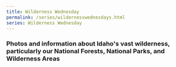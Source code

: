 ```yaml
---
title: Wilderness Wednesday
permalink: /series/wildernesswednesdays.html
series: Wilderness Wednesday
---
```


### Photos and information about Idaho's vast wilderness, particularly our National Forests, National Parks, and Wilderness Areas
